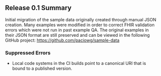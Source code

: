 ## Release 0.1 Summary

Initial migration of the sample data originally created through manual JSON creation. Many examples were modified in order to correct FHIR validation errors which were not run in past example QA.
The original examples in their JSON format are still preserved and can be viewed in the following GitHub project: https://github.com/paciowg/sample-data 

### Suppressed Errors
* Local code systems in the CI builds point to a canonical URI that is bound to a published version.
  